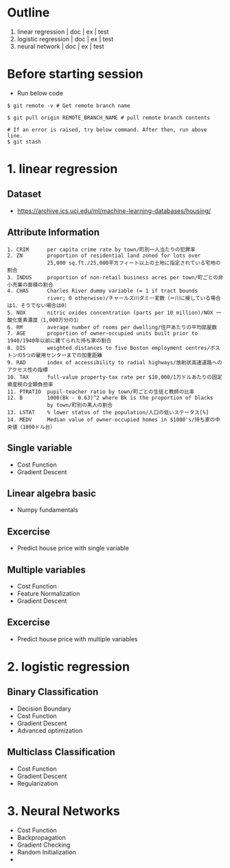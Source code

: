 # Outline

1. linear regression    | doc | ex | test
2. logistic regression  | doc | ex | test
3. neural network       | doc | ex | test

# Before starting session

- Run below code

```shell
$ git remote -v # Get remote branch name

$ git pull origin REMOTE_BRANCH_NAME # pull remote branch contents

# If an error is raised, try below command. After then, run above line.
$ git stash
```

# 1. linear regression

## Dataset
- https://archive.ics.uci.edu/ml/machine-learning-databases/housing/

## Attribute Information
    1. CRIM      per capita crime rate by town/町別一人当たりの犯罪率
    2. ZN        proportion of residential land zoned for lots over 
                 25,000 sq.ft./25,000平方フィート以上の土地に指定されている宅地の割合
    3. INDUS     proportion of non-retail business acres per town/町ごとの非小売業の面積の割合
    4. CHAS      Charles River dummy variable (= 1 if tract bounds 
                 river; 0 otherwise)/チャールズ川ダミー変数（＝川に接している場合は1、そうでない場合は0）
    5. NOX       nitric oxides concentration (parts per 10 million)/NOX 一酸化窒素濃度（1,000万分の1）
    6. RM        average number of rooms per dwelling/住戸あたりの平均部屋数
    7. AGE       proportion of owner-occupied units built prior to 1940/1940年以前に建てられた持ち家の割合
    8. DIS       weighted distances to five Boston employment centres/ボストンの5つの雇用センターまでの加重距離
    9. RAD       index of accessibility to radial highways/放射状高速道路へのアクセス性の指標
    10. TAX      full-value property-tax rate per $10,000/1万ドルあたりの固定資産税の全額負担率
    11. PTRATIO  pupil-teacher ratio by town/町ごとの生徒と教師の比率
    12. B        1000(Bk - 0.63)^2 where Bk is the proportion of blacks 
                 by town/町別の黒人の割合
    13. LSTAT    % lower status of the population/人口の低いステータス[%]
    14. MEDV     Median value of owner-occupied homes in $1000's/持ち家の中央値（1000ドル台）

## Single variable

- Cost Function
- Gradient Descent
  
## Linear algebra basic

- Numpy fundamentals

## Excercise

- Predict house price with single variable

## Multiple variables

- Cost Function
- Feature Normalization
- Gradient Descent

## Excercise

- Predict house price with multiple variables


# 2. logistic regression

## Binary Classification

- Decision Boundary
- Cost Function
- Gradient Descent
- Advanced optimization


## Multiclass Classification

- Cost Function
- Gradient Descent
- Regularization

# 3. Neural Networks

- Cost Function
- Backpropagation
- Gradient Checking
- Random Initialization
- 